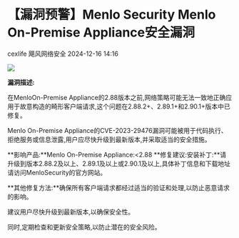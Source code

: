 #  【漏洞预警】Menlo Security Menlo On-Premise Appliance安全漏洞   
cexlife  飓风网络安全   2024-12-16 14:16  
  
![](https://mmbiz.qpic.cn/mmbiz_png/ibhQpAia4xu01LuLibC2jqiaOH2bb0PdK4ic8eaSxlLXfPop8lFZVMcvZPQflXOYUM0tB35bpIiaEPOSMmI839iaOSIZQ/640?wx_fmt=png&from=appmsg "")  
  
**漏洞描述:**  
  
在MеnlоOn-Prеmise Aррliаnсе的2.88版本之前,网络策略可能无法一致地正确应用于故意构造的畸形客户端请求,这个问题在2.88.2+、2.89.1+和2.90.1+版本中已修复。  
  
Menlo On-Premise Appliance的CVE-2023-29476漏洞可能被用于代码执行、拒绝服务或信息泄露,用户应尽快升级到最新版本,并采取适当的安全措施。  
  
**影响产品:**Menlo On-Premise Appliance:<2.88 **修复建议:安装补丁:**请升级到版本2.88.2及以上、2.89.1及以上或2.90.1及以上,具体补丁信息和下载地址请访问MеnloSесurity的官方网站。  
  
**其他修复方法:**确保所有客户端请求都经过适当的验证和处理,以防止恶意请求的影响。  
  
建议用户尽快升级到最新版本,以确保安全性。  
  
同时,定期检查和更新安全策略,以防止潜在的安全风险。  
  
  
  
  
